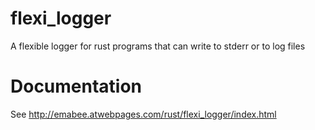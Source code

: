 # flexi_logger
A flexible logger for rust programs that can write to stderr or to log files

# Documentation
See http://emabee.atwebpages.com/rust/flexi_logger/index.html 
